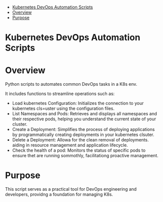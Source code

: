- [Kubernetes DevOps Automation Scripts](#kubernetes-devops-automation-scripts)
- [Overview](#overview)
- [Purpose](#purpose)


# Kubernetes DevOps Automation Scripts

# Overview
Python scripts to automates common DevOps tasks in a K8s env. 

It includes functions to streamline operations such as:
* Load kubernetes Configuration: Initializes the connection to your kubernetes cls=uster using the configuration files.
* List Namespaces and Pods: Retrieves and displays all namespaces and their respective pods, helping you understand the current state of your cluster.
* Create a Deployment: Simplifies the process of deploying applications by programmatically creating deployments in your kubernetes clsuter.
* Delete a Deployment: Allowa for the clean removal of deployments. aiding in resource management and application lifecycle.
* Check the health of a pod: Monitors the status of specific pods to ensure thet are running sommothly, facilitationg proactive management.

# Purpose
This script serves as a practical tool for DevOps engineering and developers, providng a foundation for managing K8s.

